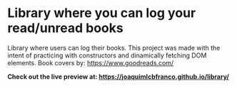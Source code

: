 # Library where you can log your read/unread books

Library where users can log their books. This project was made with the intent of practicing with constructors and dinamically fetching DOM elements.
Book covers by: https://www.goodreads.com/

<strong>Check out the live preview at: https://joaquimlcbfranco.github.io/library/</strong>

